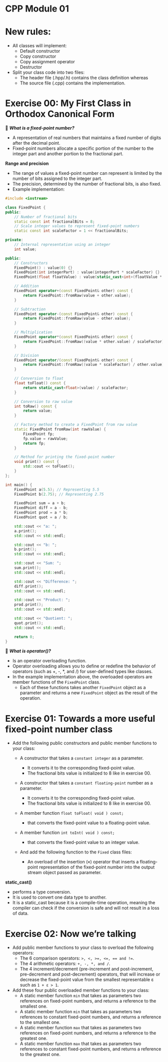# CPP Module 01

# New rules:
- All classes will implement:
	- Default constructor
	- Copy constructor
	- Copy assignment operator
	- Destructor
- Split your class code into two files:
	- The header file (.hpp/.h) contains the class definition whereas 
	- The source file (.cpp) contains the implementation.


# Exercise 00: My First Class in Orthodox Canonical Form

🧐 ***What is a fixed-point number?***
- A representation of real numbers that maintains a fixed number of digits after the decimal point. 
- Fixed-point numbers allocate a specific portion of the number to the integer part and another portion to the fractional part.

**Range and precision**
- The range of values a fixed-point number can represent is limited by the number of bits assigned to the integer part. 
- The precision, determined by the number of fractional bits, is also fixed.
- Example implementation:
```c++
#include <iostream>

class FixedPoint {
public:
    // Number of fractional bits
    static const int fractionalBits = 8;
    // Scale integer values to represent fixed-point numbers
    static const int scaleFactor = 1 << fractionalBits;

private:
    // Internal representation using an integer
    int value;

public:
    // Constructors
    FixedPoint() : value(0) {}
    FixedPoint(int integerPart) : value(integerPart * scaleFactor) {}
    FixedPoint(float floatValue) : value(static_cast<int>(floatValue * scaleFactor)) {}

    // Addition
    FixedPoint operator+(const FixedPoint& other) const {
        return FixedPoint::fromRaw(value + other.value);
    }

    // Subtraction
    FixedPoint operator-(const FixedPoint& other) const {
        return FixedPoint::fromRaw(value - other.value);
    }

    // Multiplication
    FixedPoint operator*(const FixedPoint& other) const {
        return FixedPoint::fromRaw((value * other.value) / scaleFactor);
    }

    // Division
    FixedPoint operator/(const FixedPoint& other) const {
        return FixedPoint::fromRaw((value * scaleFactor) / other.value);
    }

    // Conversion to float
    float toFloat() const {
        return static_cast<float>(value) / scaleFactor;
    }

    // Conversion to raw value
    int toRaw() const {
        return value;
    }

    // Factory method to create a FixedPoint from raw value
    static FixedPoint fromRaw(int rawValue) {
        FixedPoint fp;
        fp.value = rawValue;
        return fp;
    }

    // Method for printing the fixed-point number
    void print() const {
        std::cout << toFloat();
    }
};

int main() {
    FixedPoint a(5.5); // Representing 5.5
    FixedPoint b(2.75); // Representing 2.75

    FixedPoint sum = a + b;
    FixedPoint diff = a - b;
    FixedPoint prod = a * b;
    FixedPoint quot = a / b;

    std::cout << "a: ";
    a.print();
    std::cout << std::endl;

    std::cout << "b: ";
    b.print();
    std::cout << std::endl;

    std::cout << "Sum: ";
    sum.print();
    std::cout << std::endl;

    std::cout << "Difference: ";
    diff.print();
    std::cout << std::endl;

    std::cout << "Product: ";
    prod.print();
    std::cout << std::endl;

    std::cout << "Quotient: ";
    quot.print();
    std::cout << std::endl;

    return 0;
}
```

🧐 ***What is operator()?***
- Is an operator overloading function.
- Operator overloading allows you to define or redefine the behavior of operators (such as +, -, *, and /) for user-defined types like classes.
- In the example implementation above, the overloaded operators are member functions of the `FixedPoint` class. 
	- Each of these functions takes another `FixedPoint` object as a parameter and returns a new `FixedPoint` object as the result of the operation.



# Exercise 01: Towards a more useful fixed-point number class
- Add the following public constructors and public member functions to your class:
	- A constructor that takes a `constant integer` as a parameter.
		- It converts it to the corresponding fixed-point value. 
		- The fractional bits value is initialized to 8 like in exercise 00.
	- A constructor that takes a `constant floating-point` number as a parameter.
		- It converts it to the corresponding fixed-point value. 
		- The fractional bits value is initialized to 8 like in exercise 00.
	- A member function `float toFloat( void ) const;`
		- that converts the fixed-point value to a floating-point value.
	- A member function `int toInt( void ) const;`
		- that converts the fixed-point value to an integer value.

	- And add the following function to the `Fixed` class files:
		- An overload of the insertion («) operator that inserts a floating-point representation of the fixed-point number into the output stream object passed as parameter. 

**static_cast()**
- performs a type conversion. 
- It is used to convert one data type to another. 
- It is a static_cast because it is a compile-time operation, meaning the compiler can check if the conversion is safe and will not result in a loss of data.


# Exercise 02: Now we’re talking
- Add public member functions to your class to overload the following operators:
	- The 6 comparison operators: `>, <, >=, <=, == and !=`.
	- The 4 arithmetic operators: `+, -, *, and /`.
	- The 4 increment/decrement (pre-increment and post-increment, pre-decrement and post-decrement) operators, that will increase or decrease the fixed-point value from the smallest representable ε such as `1 + ε > 1`.
- Add these four public overloaded member functions to your class:
	- A static member function `min` that takes as parameters two references on fixed-point numbers, and returns a reference to the smallest one.
	- A static member function `min` that takes as parameters two references to constant fixed-point numbers, and returns a reference to the smallest one.
	- A static member function `max` that takes as parameters two references on fixed-point numbers, and returns a reference to the greatest one.
	- A static member function `max` that takes as parameters two references to constant fixed-point numbers, and returns a reference to the greatest one.

